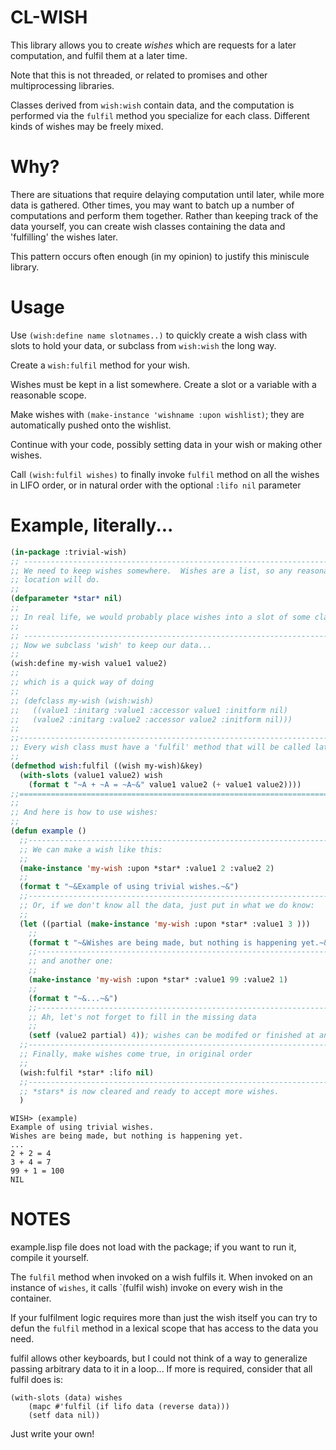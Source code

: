 # CL-WISH

This library allows you to create _wishes_ which are requests for a later computation, and fulfil them at a later time.

Note that this is not threaded, or related to promises and other multiprocessing libraries.

Classes derived from `wish:wish` contain data, and the computation is performed via the `fulfil` method you specialize for each class.  Different kinds of wishes may be freely mixed.

# Why?

There are situations that require delaying computation until later, while more data is gathered.  Other times, you may want to batch up a number of computations and perform them together.  Rather than keeping track of the data yourself, you can create wish classes containing the data and 'fulfilling' the wishes later.

This pattern occurs often enough (in my opinion) to justify this miniscule library.

# Usage

Use `(wish:define name slotnames..)` to quickly create a wish class with slots to hold your data, or subclass from `wish:wish` the long way.

Create a `wish:fulfil` method for your wish.

Wishes must be kept in a list somewhere.  Create a slot or a variable with a reasonable scope.

Make wishes with `(make-instance 'wishname :upon wishlist)`; they are automatically pushed onto the wishlist.

Continue with your code, possibly setting data in your wish or making other wishes.

Call `(wish:fulfil wishes)` to finally invoke `fulfil` method on all the wishes in LIFO order, or in natural order with the optional `:lifo nil` parameter

# Example, literally...

```lisp
(in-package :trivial-wish)
;; -----------------------------------------------------------------------------
;; We need to keep wishes somewhere.  Wishes are a list, so any reasonable
;; location will do.
;;
(defparameter *star* nil)
;;
;; In real life, we would probably place wishes into a slot of some class.
;;
;; -----------------------------------------------------------------------------
;; Now we subclass 'wish' to keep our data...
;;
(wish:define my-wish value1 value2)
;;
;; which is a quick way of doing
;;
;; (defclass my-wish (wish:wish)
;;   ((value1 :initarg :value1 :accessor value1 :initform nil)
;;   (value2 :initarg :value2 :accessor value2 :initform nil)))
;;
;;------------------------------------------------------------------------------
;; Every wish class must have a 'fulfil' method that will be called later.
;;
(defmethod wish:fulfil ((wish my-wish)&key)
  (with-slots (value1 value2) wish
    (format t "~A + ~A = ~A~&" value1 value2 (+ value1 value2))))
;;==============================================================================
;;
;; And here is how to use wishes:
;;
(defun example ()
  ;;----------------------------------------------------------------------------
  ;; We can make a wish like this:
  ;;
  (make-instance 'my-wish :upon *star* :value1 2 :value2 2)
  ;;
  (format t "~&Example of using trivial wishes.~&")
  ;;----------------------------------------------------------------------------
  ;; Or, if we don't know all the data, just put in what we do know:
  ;;
  (let ((partial (make-instance 'my-wish :upon *star* :value1 3 )))
    ;;
    (format t "~&Wishes are being made, but nothing is happening yet.~&")
    ;;--------------------------------------------------------------------------
    ;; and another one:
    ;;
    (make-instance 'my-wish :upon *star* :value1 99 :value2 1)
    ;;
    (format t "~&...~&")
    ;;--------------------------------------------------------------------------
    ;; Ah, let's not forget to fill in the missing data
    ;;
    (setf (value2 partial) 4)); wishes can be modifed or finished at any time...
  ;;----------------------------------------------------------------------------
  ;; Finally, make wishes come true, in original order
  ;;
  (wish:fulfil *star* :lifo nil)
  ;;----------------------------------------------------------------------------
  ;; *stars* is now cleared and ready to accept more wishes.
  )
```

```
WISH> (example)
Example of using trivial wishes.
Wishes are being made, but nothing is happening yet.
...
2 + 2 = 4
3 + 4 = 7
99 + 1 = 100
NIL
```
# NOTES
example.lisp file does not load with the package; if you want to run it, compile it yourself.

The `fulfil` method when invoked on a wish fulfils it.  When invoked on an instance of `wishes`, it calls `(fulfil wish) invoke on every wish in the container.

If your fulfilment logic requires more than just the wish itself you can try to defun the `fulfil` method in a lexical scope that has access to the data you need.  

fulfil allows other keyboards, but I could not think of a way to generalize passing arbitrary data to it in a loop...  If more is required, consider that all fulfil does is:
```
(with-slots (data) wishes
    (mapc #'fulfil (if lifo data (reverse data)))
    (setf data nil))
```
Just write your own!
